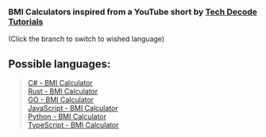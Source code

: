 ### BMI Calculators inspired from a YouTube short by [Tech Decode Tutorials](https://www.youtube.com/c/TechDecode)
(Click the branch to switch to wished language)

## Possible languages:
> [C# - BMI Calculator](https://github.com/GalacticDocs/BMI-Calculator/tree/C%23)<br>
> [Rust - BMI Calculator](https://github.com/GalacticDocs/BMI-Calculator/tree/Rust)<br>
> [GO - BMI Calculator](https://github.com/GalacticDocs/BMI-Calculator/tree/GOlang)<br>
> [JavaScript - BMI Calculator](https://github.com/GalacticDocs/BMI-Calculator/tree/JavaScript)<br>
> [Python - BMI Calculator](https://github.com/GalacticDocs/BMI-Calculator/tree/Python)<br>
> [TypeScript - BMI Calculator](https://github.com/GalacticDocs/BMI-Calculator/tree/TypeScript)
